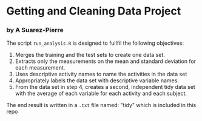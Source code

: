 # Getting and Cleaning Data Project
### by A Suarez-Pierre

The script `run_analysis.R` is designed to fullfil the following objectives:
  1. Merges the training and the test sets to create one data set. 
  2. Extracts only the measurements on the mean and standard deviation for each measurement. 
  3. Uses descriptive activity names to name the activities in the data set 
  4. Appropriately labels the data set with descriptive variable names. 
  5. From the data set in step 4, creates a second, independent tidy data set with the average of each variable for each activity and each subject.

The end result is written in a `.txt` file named: "tidy" which is included in this repo
